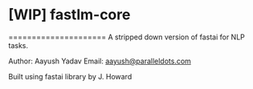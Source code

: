 # [WIP] fastlm-core
=====================
A stripped down version of fastai for NLP tasks.

Author: Aayush Yadav
Email: aayush@paralleldots.com

Built using fastai library by J. Howard
